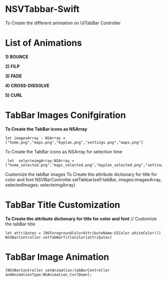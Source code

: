 # NSVTabbar-Swift
To Create the different animation on UITabBar Controller 

# List of Animations

**1) BOUNCE**

**2) FILP**

**3) FADE** 

**4) CROSS-DISSOLVE**

**5) CURL** 

# TabBar Images Conifgiration 

 **To Create the TabBar icons as NSArray**
 
    let imagesArray : NSArray = ["home.png","maps.png","myplan.png","settings.png","maps.png"]
    
  To Create the TabBar icons as NSArray for selection time
    
     let  selecteimgArray:NSArray = ["home_selected.png","maps_selected.png","myplan_selected.png","settings_selected.png","maps_selected.png"]
 
  Customize the tabBar images
    To Create the attribute dictionary for title for color and font
    NSVBarController.setTabbar(self.tabBar, images:imagesArray, selectedImages: selecteimgArray)
# TabBar Title Customization

 **To Create the attribute dictionary for title for color and font**
  // Customize the tabBar title
 
    let attributes = [NSForegroundColorAttributeName:UIColor.whiteColor()]
    NSVBarController.setTabBarTitleColor(attributes)
  
# TabBar Image Animation 

    [NSVBarController setAnimation:tabBarController andAnimationType:NSAnimation_CurlDown];

